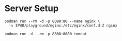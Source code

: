 # Server Setup

```shell
podman run --rm -d -p 8080:80 --name nginx \
  -v $PWD/playground/nginx:/etc/nginx/conf.d:Z nginx

podman run -d --rm -p 8888:8080 tomcat
```
